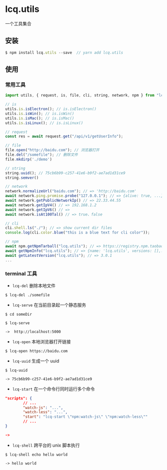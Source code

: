 # lcq.utils

一个工具集合

## 安装

```js
$ npm install lcq.utils --save  // yarn add lcq.utils
```

## 使用

### 常用工具

```js
import utils, { request, is, file, cli, string, network, npm } from "lcq.utils";

// is
utils.is.isElectron(); // is.isElectron()
utils.is.isWin(); // is.isWin()
utils.is.isMac(); // is.isMac()
utils.is.isLinux(); // is.isLinux()

// request
const res = await request.get("/api/v1/getUserInfo");

// file
file.open("http://baidu.com"); // 浏览器打开
file.del("/somefile"); // 删除文件
file.mkdirp('./demo')

// string
string.uuid(); // 75cb6b99-c257-41e6-b9f2-ae7ad1d31ce9
string.semver()

// network
network.normalizeUrl("baidu.com"); // => 'http://baidu.com'
await network.ping.promise.probe("127.0.0.1"); // => {alive: true, ...}
await network.getPublicNetworkIp() // => 22.33.44.55
await network.getIpV4() // => 192.168.1.2
await network.getIpV6() // =>
await network.isAt100Tal() // => true、false

// cli
cli.shell.ls("./"); // => show current dir files
console.log(cli.color.blue("this is a blue text for cli color"));

// npm
await npm.getNpmTarball("lcq.utils"); // => https://registry.npm.taobao.org/lcq.utils/download/lcq.utils-${version}.tgz
await getNpmInfo("lcq.utils"); // => {name: 'lcq.utils', versions: [],....}
await getLatestVersion("lcq.utils"); // => 3.0.1
...


```

### terminal 工具

- `lcq-del` 删除本地文件

```console
$ lcq-del ./somefile
```

- `lcq-serve` 在当前目录起一个静态服务

```console
$ cd someDir

$ lcq-serve

->  http://localhost:5000
```

- `lcq-open` 本地浏览器打开链接

```console
$ lcq-open https://baidu.com
```

- `lcq-uuid` 生成一个 uuid

```console
$ lcq-uuid

-> 75cb6b99-c257-41e6-b9f2-ae7ad1d31ce9
```

- `lcq-start` 在一个命令行同时运行多个命令

```package.json
"scripts": {
        // ...
        "watch-js": "...",
        "watch-less": "...",
        "start": "lcq-start \"npm:watch-js\" \"npm:watch-less\""
        // ...
}

->
```

- `lcq-shell` 跨平台的 unix 脚本执行

```console
$ lcq-shell echo hello world

-> hello world
```
